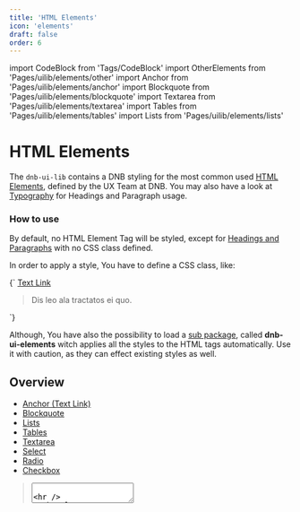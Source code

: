 ```yaml
---
title: 'HTML Elements'
icon: 'elements'
draft: false
order: 6
---
```


import CodeBlock from 'Tags/CodeBlock'
import OtherElements from 'Pages/uilib/elements/other'
import Anchor from 'Pages/uilib/elements/anchor'
import Blockquote from 'Pages/uilib/elements/blockquote'
import Textarea from 'Pages/uilib/elements/textarea'
import Tables from 'Pages/uilib/elements/tables'
import Lists from 'Pages/uilib/elements/lists'

# HTML Elements

The `dnb-ui-lib` contains a DNB styling for the most common used [HTML Elements](https://developer.mozilla.org/en-US/docs/Web/HTML/Element), defined by the UX Team at DNB. You may also have a look at [Typography](/uilib/typography) for Headings and Paragraph usage.

### How to use

By default, no HTML Element Tag will be styled, except for [Headings and Paragraphs](/uilib/typography) with no CSS class defined.

In order to apply a style, You have to define a CSS class, like:

<CodeBlock reactLive hidePreview>
{`
<a href="/" className="dnb-anchor">Text Link</a>
<blockquote className="dnb-blockquote">
  Dis leo ala tractatos ei quo.
</blockquote>
`}
</CodeBlock>

Although, You have also the possibility to load a [sub package](/uilib/usage/customisation/styling#sub-packages), called **dnb-ui-elements** witch applies all the styles to the HTML tags automatically. Use it with caution, as they can effect existing styles as well.

## Overview

- [Anchor (Text Link)](#anchor)
- [Blockquote](#blockquote)
- [Lists](#lists)
- [Tables](#tables)
- [Textarea](#textarea)
- [Select](#missing-html-elements)
- [Radio](#missing-html-elements)
- [Checkbox](#missing-html-elements)

<Anchor />
<Blockquote />
<Lists />
<Tables />
<Textarea />

---

<OtherElements />
